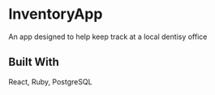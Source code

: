 # InventoryApp
An app designed to help keep track at a local dentisy office

## Built With
React, Ruby, PostgreSQL
